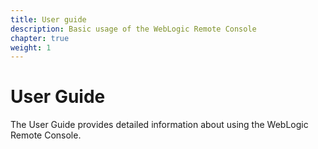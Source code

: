 ```yaml
---
title: User guide
description: Basic usage of the WebLogic Remote Console
chapter: true
weight: 1
---
```

# User Guide
The User Guide provides detailed information about using the WebLogic Remote Console.
